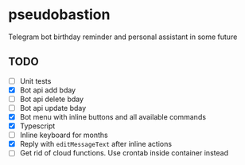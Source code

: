 # pseudobastion

Telegram bot birthday reminder and personal assistant in some future

## TODO

- [ ] Unit tests
- [x] Bot api add bday
- [ ] Bot api delete bday
- [ ] Bot api update bday
- [x] Bot menu with inline buttons and all available commands
- [x] Typescript
- [ ] Inline keyboard for months
- [x] Reply with `editMessageText` after inline actions
- [ ] Get rid of cloud functions. Use crontab inside container instead
